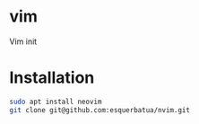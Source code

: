 # vim
Vim init

# Installation

```sh
sudo apt install neovim
git clone git@github.com:esquerbatua/nvim.git
```

